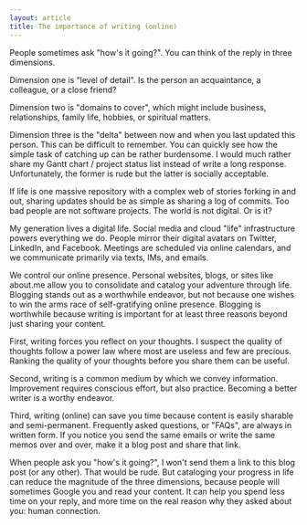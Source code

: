 ```yaml
---
layout: article
title: The importance of writing (online)
---
```


People sometimes ask "how's it going?". You can think of the reply in three dimensions.

Dimension one is "level of detail". Is the person an acquaintance, a colleague, or a close friend?

Dimension two is "domains to cover", which might include business, relationships, family life, hobbies, or spiritual matters.

Dimension three is the "delta" between now and when you last updated this person. This can be difficult to remember. You can quickly see how the simple task of catching up can be rather burdensome. I would much rather share my Gantt chart / project status list instead of write a long response. Unfortunately, the former is rude but the latter is socially acceptable.

If life is one massive repository with a complex web of stories forking in and out, sharing updates should be as simple as sharing a log of commits. Too bad people are not software projects. The world is not digital. Or is it?

My generation lives a digital life. Social media and cloud "life" infrastructure powers everything we do. People mirror their digital avatars on Twitter, LinkedIn, and Facebook. Meetings are scheduled via online calendars, and we communicate primarily via texts, IMs, and emails.

We control our online presence. Personal websites, blogs, or sites like about.me allow you to consolidate and catalog your adventure through life. Blogging stands out as a worthwhile endeavor, but not because one wishes to win the arms race of self-gratifying online presence. Blogging is worthwhile because writing is important for at least three reasons beyond just sharing your content.

First, writing forces you reflect on your thoughts. I suspect the quality of thoughts follow a power law where most are useless and few are precious. Ranking the quality of your thoughts before you share them can be useful.

Second, writing is a common medium by which we convey information. Improvement requires conscious effort, but also practice. Becoming a better writer is a worthy endeavor.

Third, writing (online) can save you time because content is easily sharable and semi-permanent. Frequently asked questions, or "FAQs", are always in written form. If you notice you send the same emails or write the same memos over and over, make it a blog post and share that link.

When people ask you "how's it going?", I won't send them a link to this blog post (or any other). That would be rude. But cataloging your progress in life can reduce the magnitude of the three dimensions, because people will sometimes Google you and read your content. It can help you spend less time on your reply, and more time on the real reason why they asked about you: human connection.
